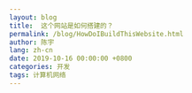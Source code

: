 ```yaml
---
layout: blog
title:  这个网站是如何搭建的？
permalink: /blog/HowDoIBuildThisWebsite.html
author: 陈宇
lang: zh-cn
date: 2019-10-16 00:00:00 +0800
categories: 开发
tags: 计算机网络
---
```


